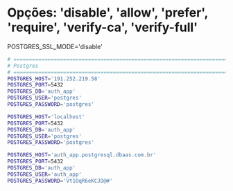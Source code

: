 # Opções: 'disable', 'allow', 'prefer', 'require', 'verify-ca', 'verify-full'
POSTGRES_SSL_MODE='disable'  

```bash
# =============================================================================
# Postgres
# =============================================================================
POSTGRES_HOST='191.252.219.58'
POSTGRES_PORT=5432
POSTGRES_DB='auth_app'
POSTGRES_USER='postgres'
POSTGRES_PASSWORD='postgres'

POSTGRES_HOST='localhost'
POSTGRES_PORT=5432
POSTGRES_DB='auth_app'
POSTGRES_USER='postgres'
POSTGRES_PASSWORD='postgres'

POSTGRES_HOST='auth_app.postgresql.dbaas.com.br'
POSTGRES_PORT=5432
POSTGRES_DB='auth_app'
POSTGRES_USER='auth_app'
POSTGRES_PASSWORD='Vt1OqR6eKCJD@#'
```